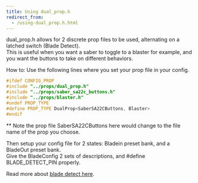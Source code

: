 ```yaml
---
title: Using dual_prop.h
redirect_from:
  - /using-dual_prop.h.html
---
```

dual_prop.h allows for 2 discrete prop files to be used, 
alternating on a latched switch (Blade Detect).   
This is useful when you want a saber to 
toggle to a blaster for example, 
and you want the buttons to take on different behaviors.

How to: Use the following lines where you set your prop file in your config.
```cpp
#ifdef CONFIG_PROP   
#include "../props/dual_prop.h"   
#include "../props/saber_sa22c_buttons.h"   
#include "../props/blaster.h"   
#undef PROP_TYPE   
#define PROP_TYPE DualProp<SaberSA22CButtons, Blaster>   
#endif   
```
** Note the prop file SaberSA22CButtons here would change
to the file name of the prop you choose.

Then setup your config file for 2 states:
Bladein preset bank, and a BladeOut preset bank.   
Give the BladeConfig 2 sets of descriptions, and
#define BLADE_DETECT_PIN properly.

Read more about [blade detect here](/blade-detect.html).

